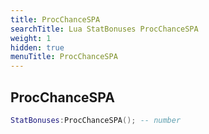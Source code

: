 ```yaml
---
title: ProcChanceSPA
searchTitle: Lua StatBonuses ProcChanceSPA
weight: 1
hidden: true
menuTitle: ProcChanceSPA
---
```

## ProcChanceSPA
```lua
StatBonuses:ProcChanceSPA(); -- number
```